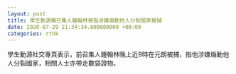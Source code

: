 ```yaml
---
layout: post
title: 學生動源稱召集人鍾翰林被指涉嫌煽動他人分裂國家被捕
date: 2020-07-29 21:34:34.000000000 +08:00
categories: rthk
---
```


學生動源社交專頁表示，前召集人鍾翰林晚上近9時在元朗被捕，指他涉嫌煽動他人分裂國家，相關人士亦帶走數袋證物。
